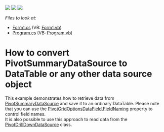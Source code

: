 <!-- default badges list -->
![](https://img.shields.io/endpoint?url=https://codecentral.devexpress.com/api/v1/VersionRange/128581734/10.1.7%2B)
[![](https://img.shields.io/badge/Open_in_DevExpress_Support_Center-FF7200?style=flat-square&logo=DevExpress&logoColor=white)](https://supportcenter.devexpress.com/ticket/details/E2679)
[![](https://img.shields.io/badge/📖_How_to_use_DevExpress_Examples-e9f6fc?style=flat-square)](https://docs.devexpress.com/GeneralInformation/403183)
<!-- default badges end -->
<!-- default file list -->
*Files to look at*:

* [Form1.cs](./CS/WindowsApplication53/Form1.cs) (VB: [Form1.vb](./VB/WindowsApplication53/Form1.vb))
* [Program.cs](./CS/WindowsApplication53/Program.cs) (VB: [Program.vb](./VB/WindowsApplication53/Program.vb))
<!-- default file list end -->
# How to convert PivotSummaryDataSource to DataTable or any other data source object


<p>This example demonstrates how to retrieve data from <a href="https://documentation.devexpress.com/CoreLibraries/DevExpress.XtraPivotGrid.PivotSummaryDataSource.class">PivotSummaryDataSource</a> and save it to an ordinary DataTable. Please note that you can use the <a href="http://documentation.devexpress.com/#WindowsForms/DevExpressXtraPivotGridPivotGridOptionsDataField_FieldNamingtopic">PivotGridOptionsDataField.FieldNaming</a> property to control field names. <br>It is also possible to use this approach to read data from the <a href="https://documentation.devexpress.com/CoreLibraries/DevExpress.XtraPivotGrid.PivotDrillDownDataSource.class">PivotDrillDownDataSource</a> class.</p>

<br/>


